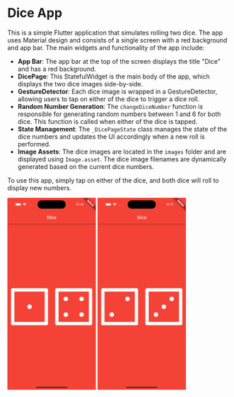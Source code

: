 # Dice App

This is a simple Flutter application that simulates rolling two dice. The app uses Material design and consists of a single screen with a red background and app bar. The main widgets and functionality of the app include:

- **App Bar**: The app bar at the top of the screen displays the title "Dice" and has a red background.
- **DicePage**: This StatefulWidget is the main body of the app, which displays the two dice images side-by-side.
- **GestureDetector**: Each dice image is wrapped in a GestureDetector, allowing users to tap on either of the dice to trigger a dice roll.
- **Random Number Generation**: The `changeDiceNumber` function is responsible for generating random numbers between 1 and 6 for both dice. This function is called when either of the dice is tapped.
- **State Management**: The `_DicePageState` class manages the state of the dice numbers and updates the UI accordingly when a new roll is performed.
- **Image Assets**: The dice images are located in the `images` folder and are displayed using `Image.asset`. The dice image filenames are dynamically generated based on the current dice numbers.

To use this app, simply tap on either of the dice, and both dice will roll to display new numbers.

<p float="left">
  <img src="Simulator Screen Shot - iPhone 14 Pro - 2023-04-26 at 23.05.58.png" width="200" />
  <img src="Simulator Screen Shot - iPhone 14 Pro - 2023-04-26 at 23.06.02.png" width="200" />
</p>
